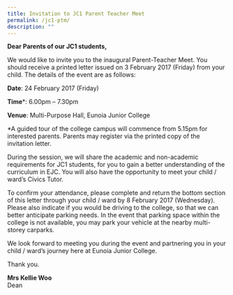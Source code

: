 ```yaml
---
title: Invitation to JC1 Parent Teacher Meet
permalink: /jc1-ptm/
description: ""
---
```

**Dear Parents of our JC1 students,**

We would like to invite you to the inaugural Parent-Teacher Meet. You should receive a printed letter issued on 3 February 2017 (Friday) from your child. The details of the event are as follows:

**Date**: 24 February 2017 (Friday)

**Time**\*: 6.00pm – 7.30pm

**Venue**: Multi-Purpose Hall, Eunoia Junior College

\*A guided tour of the college campus will commence from 5.15pm for interested parents. Parents may register via the printed copy of the invitation letter.

During the session, we will share the academic and non-academic requirements for JC1 students, for you to gain a better understanding of the curriculum in EJC. You will also have the opportunity to meet your child / ward’s Civics Tutor.

To confirm your attendance, please complete and return the bottom section of this letter through your child / ward by 8 February 2017 (Wednesday). Please also indicate if you would be driving to the college, so that we can better anticipate parking needs. In the event that parking space within the college is not available, you may park your vehicle at the nearby multi-storey carparks.

We look forward to meeting you during the event and partnering you in your child / ward’s journey here at Eunoia Junior College.

Thank you.

**Mrs Kellie Woo**  
Dean